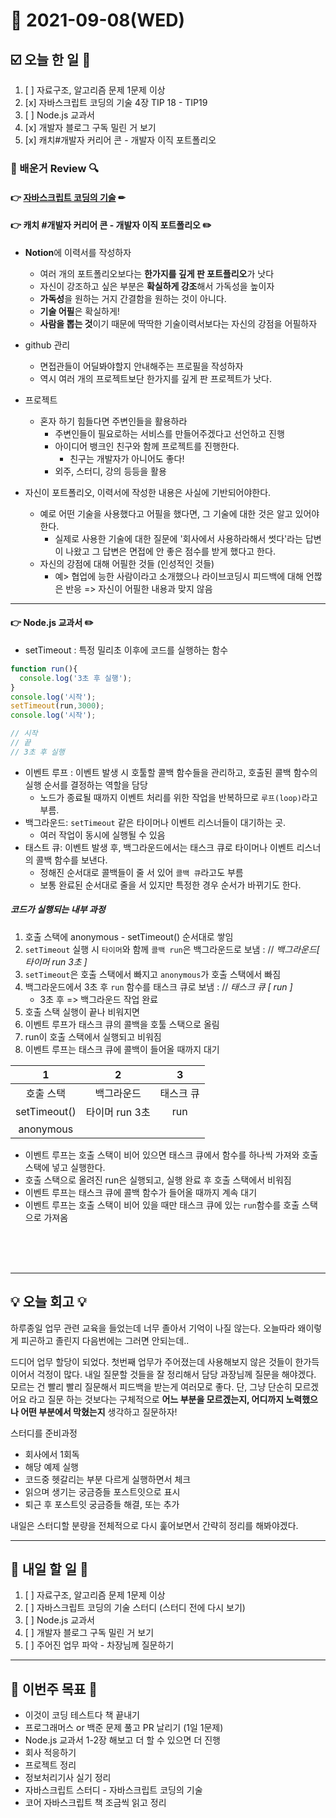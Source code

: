 # 📆 2021-09-08(WED)
## ☑️ 오늘 한 일 📑
1. [ ] 자료구조, 알고리즘 문제 1문제 이상 
2. [x] 자바스크립트 코딩의 기술 4장 TIP 18 - TIP19 
3. [ ] Node.js 교과서 
4. [x] 개발자 블로그 구독 밀린 거 보기
5. [x] 캐치#개발자 커리어 콘 - 개발자 이직 포트폴리오 

### 📌️ 배운거 Review 🔍️
#### 👉 [자바스크립트 코딩의 기술](https://github.com/Kyuwon53/library_books_record/tree/main/Technology_In_Javascript_coding) ✏


#### 👉 캐치 #개발자 커리어 콘 - 개발자 이직 포트폴리오  ✏️
- **Notion**에 이력서를 작성하자
  - 여러 개의 포트폴리오보다는 **한가지를 깊게 판 포트플리오**가 낫다
  - 자신이 강조하고 싶은 부분은 **확실하게 강조**해서 가독성을 높이자
  - **가독성**을 원하는 거지 간결함을 원하는 것이 아니다.
  - **기술 어필**은 확실하게!
  - **사람을 뽑는 것**이기 때문에 딱딱한 기술이력서보다는 자신의 강점을 어필하자 


- github 관리
  - 면접관들이 어딜봐야할지 안내해주는 프로필을 작성하자
  - 역시 여러 개의 프로젝트보단 한가지를 깊게 판 프로젝트가 낫다. 
  

- 프로젝트 
  - 혼자 하기 힘들다면 주변인들을 활용하라 
    - 주변인들이 필요로하는 서비스를 만들어주겠다고 선언하고 진행
    - 아이디어 뱅크인 친구와 함께 프로젝트를 진행한다. 
      - 친구는 개발자가 아니어도 좋다! 
    - 외주, 스터디, 강의 등등을 활용
  

- 자신이 포트폴리오, 이력서에 작성한 내용은 사실에 기반되어야한다. 
  - 예로 어떤 기술을 사용했다고 어필을 했다면, 그 기술에 대한 것은 알고 있어야한다. 
    - 실제로 사용한 기술에 대한 질문에 '회사에서 사용하라해서 썻다'라는 답변이 나왔고 그 답변은 면접에 안 좋은 점수를 받게 했다고 한다. 
  - 자신의 강점에 대해 어필한 것들 (인성적인 것들)
    - 예> 협업에 능한 사람이라고 소개했으나 라이브코딩시 피드백에 대해 언짢은 반응 => 자신이 어필한 내용과 맞지 않음 
  

***
#### 👉 Node.js 교과서 ✏️

- setTimeout : 특정 밀리초 이후에 코드를 실행하는 함수 
```js
function run(){
  console.log('3초 후 실행');
}
console.log('시작');
setTimeout(run,3000);
console.log('시작');

// 시작
// 끝
// 3초 후 실행
```
- 이벤트 루프 : 이벤트 발생 시 호툴할 콜백 함수들을 관리하고, 호출된 콜백 함수의 실행 순서를 결정하는 역할을 담당
  - 노드가 종료될 때까지 이벤트 처리를 위한 작업을 반복하므로 `루프(loop)`라고 부름.
- 백그라운드: `setTimeout` 같은 타이머나 이벤트 리스너들이 대기하는 곳. 
  - 여러 작업이 동시에 실행될 수 있음
- 태스트 큐: 이벤트 발생 후, 백그라운드에서는 태스크 큐로 타이머나 이벤트 리스너의 콜백 함수를 보낸다. 
  - 정해진 순서대로 콜백들이 줄 서 있어 `콜백 큐`라고도 부름
  - 보통 완료된 순서대로 줄을 서 있지만 특정한 경우 순서가 바뀌기도 한다.
  
##### 코드가 실행되는 내부 과정 
1. 호출 스택에 anonymous - setTimeout() 순서대로 쌓임 
2. `setTimeout` 실행 시 `타이머`와 함께 `콜백 run`은 백그라운드로 보냄 : //  *백그라운드[ 타이머 run 3초 ]*
3. `setTimeout`은 호출 스택에서 빠지고 `anonymous`가 호출 스택에서 빠짐  
4. 백그라운드에서 3초 후 `run` 함수를 태스크 큐로 보냄   : // *태스크 큐 [ run ]*
    - 3초 후 => 백그라운드 작업 완료 
5. 호출 스택 실행이 끝나 비워지면
6. 이벤트 루프가 태스크 큐의 콜백을 호툴 스택으로 올림
7. run이 호출 스택에서 실행되고 비워짐
8. 이벤트 루프는 태스크 큐에 콜백이 들어올 때까지 대기 

|1|2|3|
| :---: | :---: | :---: |
| 호출 스택 | 백그라운드 | 태스크 큐 |
|setTimeout()|타이머 run 3초|run|
|anonymous|||

- 이벤트 루프는 호출 스택이 비어 있으면 태스크 큐에서 함수를 하나씩 가져와 호출 스택에 넣고 실행한다.
- 호출 스택으로 올려진 run은 실행되고, 실행 완료 후 호출 스택에서 비워짐
- 이벤트 루프는 태스크 큐에 콜백 함수가 들어올 때까지 계속 대기 
- 이벤트 루프는 호출 스택이 비어 있을 때만 태스크 큐에 있는 `run`함수를 호출 스택으로 가져옴 

<br><br><br>
***
## 💡 오늘  회고  💡

하루종일 업무 관련 교육을 들었는데 너무 졸아서 기억이 나질 않는다. 오늘따라 왜이렇게 피곤하고 졸린지 다음번에는 그러면 안되는데..

드디어 업무 할당이 되었다. 첫번째 업무가 주어졌는데 사용해보지 않은 것들이 한가득이어서 걱정이 많다. 내일 질문할 것들을 
잘 정리해서 담당 과장님께 질문을 해야겠다. 모르는 건 빨리 빨리 질문해서 피드백을 받는게 여러모로 좋다. 단, 그냥 단순히
모르겠어요 라고 질문 하는 것보다는 구체적으로 **어느 부분을 모르겠는지, 어디까지 노력했으나 어떤 부분에서 막혔는지** 생각하고 질문하자!

스터디를 준비과정
- 회사에서 1회독
- 해당 예제 실행
- 코드중 헷갈리는 부분 다르게 실행하면서 체크 
- 읽으며 생기는 궁금증들 포스트잇으로 표시 
- 퇴근 후 포스트잇 궁금증들 해결, 또는 추가 

내일은 스터디할 분량을 전체적으로 다시 훑어보면서 간략히 정리를 해봐야겠다. 
***

## 🎯 내일 할 일 🎯
1. [ ] 자료구조, 알고리즘 문제 1문제 이상 
2. [ ] 자바스크립트 코딩의 기술 스터디 (스터디 전에 다시 보기) 
3. [ ] Node.js 교과서 
4. [ ] 개발자 블로그 구독 밀린 거 보기 
5. [ ] 주어진 업무 파악 - 차장님께 질문하기 


***

## 🏁 이번주 목표 🏁 
- 이것이 코딩 테스트다 책 끝내기
- 프로그래머스 or 백준 문제 풀고 PR 날리기 (1일 1문제)
- Node.js 교과서 1-2장 해보고 더 할 수 있으면 더 진행
- 회사 적응하기 
- 프로젝트 정리 
- 정보처리기사 실기 정리
- 자바스크립트 스터디 - 자바스크립트 코딩의 기술
- 코어 자바스크립트 책 조금씩 읽고 정리
